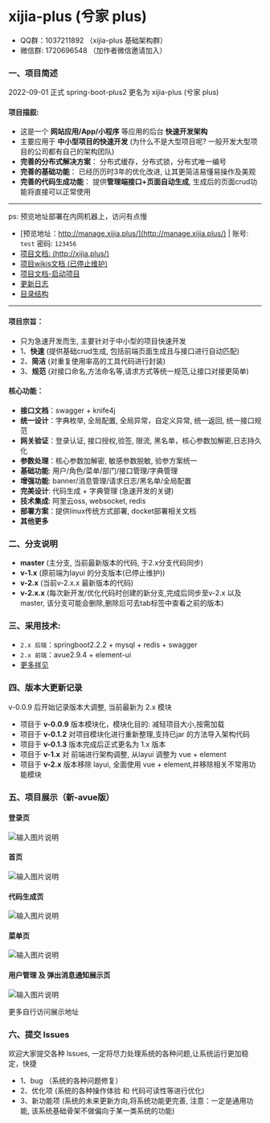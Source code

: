 # xijia-plus (兮家 plus)

- QQ群：1037211892 （xijia-plus 基础架构群）
- 微信群: 1720696548 （加作者微信邀请加入）

### 一、项目简述
2022-09-01 正式 spring-boot-plus2 更名为 xijia-plus (兮家 plus)

#### 项目描叙:
- 这是一个 **网站应用/App/小程序** 等应用的后台 **快速开发架构**
- 主要应用于 **中小型项目的快速开发** (为什么不是大型项目呢? 一般开发大型项目的公司都有自己的架构团队)
- **完善的分布式解决方案**： 分布式缓存，分布式锁，分布式唯一编号
- **完善的基础功能**： 已经历历时3年的优化改进, 让其更简洁易懂易操作及美观 
- **完善的代码生成功能**： 提供**管理端接口+页面自动生成**, 生成后的页面crud功能将直接可以正常使用

----------
ps: 预览地址部署在内网机器上，访问有点慢
- [预览地址：http://manage.xijia.plus/](http://manage.xijia.plus/)    | 账号: `test`  密码: `123456`
- [项目文档: (http://xijia.plus/)](http://xijia.plus/)
- [项目wikis文档 (已停止维护)](https://gitee.com/wslxm/xijia-plus/wikis/pages)
- [项目文档-启动项目](http://xijia.plus/xijia-plus/%E5%90%AF%E5%8A%A8%E9%A1%B9%E7%9B%AE.html)
- [更新日志](https://gitee.com/wslxm/xijia-plus/blob/2.x/%E7%9B%B8%E5%85%B3%E6%96%87%E6%A1%A3/%E6%9B%B4%E6%96%B0%E6%97%A5%E5%BF%97.md) 
- [目录结构](https://gitee.com/wslxm/xijia-plus/blob/2.x/%E7%9B%B8%E5%85%B3%E6%96%87%E6%A1%A3/2.x%20%E7%89%88%E6%9C%AC%E7%9B%AE%E5%BD%95%E7%BB%93%E6%9E%84.md)
----------

#### 项目宗旨：
 - 只为急速开发而生, 主要针对于中小型的项目快速开发
 - 1、**快速** (提供基础crud生成, 包括前端页面生成且与接口进行自动匹配)
 - 2、**简洁** (对重复使用率高的工具代码进行封装)
 - 3、**规范** (对接口命名,方法命名等,请求方式等统一规范,让接口对接更简单)

#### 核心功能：
- **接口文档**：swagger + knife4j
- **统一设计**：字典枚举, 全局配置, 全局异常，自定义异常, 统一返回, 统一接口规范
- **网关验证**：登录认证, 接口授权,验签, 限流, 黑名单，核心参数加解密,日志持久化
- **参数处理**：核心参数加解密, 敏感参数脱敏, 验参方案统一
- **基础功能**: 用户/角色/菜单/部门/接口管理/字典管理
- **增强功能**: banner/消息管理/请求日志/黑名单/全局配置
- **完美设计**: 代码生成 + 字典管理 (急速开发的关键)
- **技术集成**: 阿里云oss, websocket, redis
- **部署方案**：提供linux传统方式部署, docket部署相关文档
- **其他更多**


### 二、分支说明
- **master**  (主分支, 当前最新版本的代码, 于2.x分支代码同步)
- **v-1.x**   (原前端为layui 的分支版本(已停止维护))
- **v-2.x**   (当前v-2.x.x 最新版本的代码)
- **v-2.x.x**  (每次新开发/优化代码时创建的新分支,完成后同步至v-2.x 以及 master, 该分支可能会删除,删除后可去tab标签中查看之前的版本)

### 三、采用技术:
- `2.x 后端`：springboot2.2.2 + mysql + redis + swagger
- `2.x 前端`：avue2.9.4 + element-ui  
- [更多祥见](https://gitee.com/wslxm/spring-boot-plus2/wikis/%E5%BC%80%E5%A7%8B%E4%BD%BF%E7%94%A8/%E9%87%87%E7%94%A8%E6%8A%80%E6%9C%AF
) 

### 四、版本大更新记录
v-0.0.9 后开始记录版本大调整, 当前最新为 2.x 模块
- 项目于 **v-0.0.9** 版本模块化，模块化目的: 减轻项目大小,按需加载
- 项目于 **v-0.1.2** 对项目模块化进行重新整理,支持已jar 的方法导入架构代码
- 项目于 **v-0.1.3** 版本完成后正式更名为 1.x 版本
- 项目于 **v-1.x** 对 前端进行架构调整, 从layui 调整为 vue + element 
- 项目于 **v-2.x** 版本移除 layui, 全面使用 vue + element,并移除相关不常用功能模块


### 五、项目展示（新-avue版）

#### 登录页
![输入图片说明](https://images.gitee.com/uploads/images/2021/1208/201521_b4b0a90f_2208600.png "屏幕截图.png")

#### 首页

![输入图片说明](https://images.gitee.com/uploads/images/2021/1208/201610_83f931fa_2208600.png "屏幕截图.png")

#### 代码生成页

![输入图片说明](https://images.gitee.com/uploads/images/2021/1208/201654_cc2aa4fe_2208600.png "屏幕截图.png")

#### 菜单页

![输入图片说明](https://images.gitee.com/uploads/images/2021/1208/201741_80321125_2208600.png "屏幕截图.png")

#### 用户管理 及 弹出消息通知展示页
![输入图片说明](https://images.gitee.com/uploads/images/2021/1208/201902_11d194f7_2208600.png "屏幕截图.png")

更多自行访问展示地址

### 六、提交 lssues 

欢迎大家提交各种 lssues, 一定将尽力处理系统的各种问题,让系统运行更加稳定，快捷
- 1、bug （系统的各种问题修复）
- 2、优化项 (系统的各种操作体验 和 代码可读性等进行优化)
- 3、新功能项 (系统的未来更新方向,将系统功能更完善, 注意：一定是通用功能, 该系统基础骨架不做偏向于某一类系统的功能)

